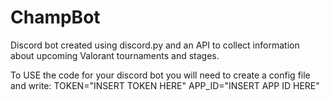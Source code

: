 # ChampBot
Discord bot created using discord.py and an API to collect information about upcoming Valorant tournaments and stages.

To USE the code for your discord bot you will need to create a config file and write:
TOKEN="INSERT TOKEN HERE"
APP_ID="INSERT APP ID HERE"

